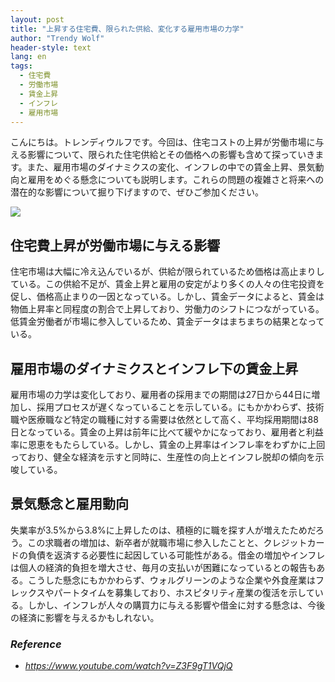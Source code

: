 ```yaml
---
layout: post
title: "上昇する住宅費、限られた供給、変化する雇用市場の力学"
author: "Trendy Wolf"
header-style: text
lang: en
tags:
  - 住宅費
  - 労働市場
  - 賃金上昇
  - インフレ
  - 雇用市場
---
```


こんにちは。トレンディウルフです。今回は、住宅コストの上昇が労働市場に与える影響について、限られた住宅供給とその価格への影響も含めて探っていきます。また、雇用市場のダイナミクスの変化、インフレの中での賃金上昇、景気動向と雇用をめぐる懸念についても説明します。これらの問題の複雑さと将来への潜在的な影響について掘り下げますので、ぜひご参加ください。

<img
    src="https://i.ytimg.com/vi/Z3F9gT1VQjQ/hqdefault.jpg"
/>


## 住宅費上昇が労働市場に与える影響
住宅市場は大幅に冷え込んでいるが、供給が限られているため価格は高止まりしている。この供給不足が、賃金上昇と雇用の安定がより多くの人々の住宅投資を促し、価格高止まりの一因となっている。しかし、賃金データによると、賃金は物価上昇率と同程度の割合で上昇しており、労働力のシフトにつながっている。低賃金労働者が市場に参入しているため、賃金データはまちまちの結果となっている。

## 雇用市場のダイナミクスとインフレ下の賃金上昇
雇用市場の力学は変化しており、雇用者の採用までの期間は27日から44日に増加し、採用プロセスが遅くなっていることを示している。にもかかわらず、技術職や医療職など特定の職種に対する需要は依然として高く、平均採用期間は88日となっている。賃金の上昇は前年に比べて緩やかになっており、雇用者と利益率に恩恵をもたらしている。しかし、賃金の上昇率はインフレ率をわずかに上回っており、健全な経済を示すと同時に、生産性の向上とインフレ脱却の傾向を示唆している。

## 景気懸念と雇用動向
失業率が3.5%から3.8%に上昇したのは、積極的に職を探す人が増えたためだろう。この求職者の増加は、新卒者が就職市場に参入したことと、クレジットカードの負債を返済する必要性に起因している可能性がある。借金の増加やインフレは個人の経済的負担を増大させ、毎月の支払いが困難になっているとの報告もある。こうした懸念にもかかわらず、ウォルグリーンのような企業や外食産業はフレックスやパートタイムを募集しており、ホスピタリティ産業の復活を示している。しかし、インフレが人々の購買力に与える影響や借金に対する懸念は、今後の経済に影響を与えるかもしれない。


### _Reference_
- _https://www.youtube.com/watch?v=Z3F9gT1VQjQ_

